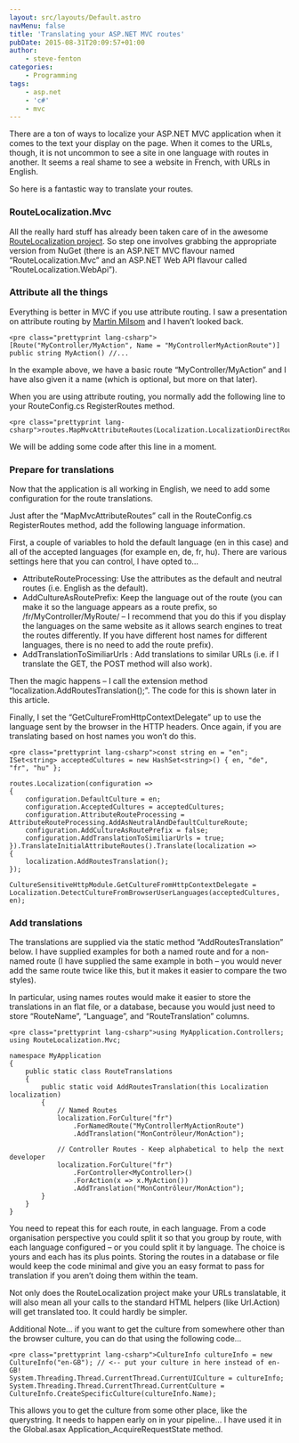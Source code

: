 ```yaml
---
layout: src/layouts/Default.astro
navMenu: false
title: 'Translating your ASP.NET MVC routes'
pubDate: 2015-08-31T20:09:57+01:00
author:
    - steve-fenton
categories:
    - Programming
tags:
    - asp.net
    - 'c#'
    - mvc
---
```


There are a ton of ways to localize your ASP.NET MVC application when it comes to the text your display on the page. When it comes to the URLs, though, it is not uncommon to see a site in one language with routes in another. It seems a real shame to see a website in French, with URLs in English.

So here is a fantastic way to translate your routes.

### RouteLocalization.Mvc

All the really hard stuff has already been taken care of in the awesome [RouteLocalization project](https://github.com/Dresel/RouteLocalization). So step one involves grabbing the appropriate version from NuGet (there is an ASP.NET MVC flavour named “RouteLocalization.Mvc” and an ASP.NET Web API flavour called “RouteLocalization.WebApi”).

### Attribute all the things

Everything is better in MVC if you use attribute routing. I saw a presentation on attribute routing by [Martin Milsom](http://martinmilsom.com/) and I haven’t looked back.

```
<pre class="prettyprint lang-csharp">
[Route("MyController/MyAction", Name = "MyControllerMyActionRoute")]
public string MyAction() //...
```
In the example above, we have a basic route “MyController/MyAction” and I have also given it a name (which is optional, but more on that later).

When you are using attribute routing, you normally add the following line to your RouteConfig.cs RegisterRoutes method.

```
<pre class="prettyprint lang-csharp">routes.MapMvcAttributeRoutes(Localization.LocalizationDirectRouteProvider);
```
We will be adding some code after this line in a moment.

### Prepare for translations

Now that the application is all working in English, we need to add some configuration for the route translations.

Just after the “MapMvcAttributeRoutes” call in the RouteConfig.cs RegisterRoutes method, add the following language information.

First, a couple of variables to hold the default language (en in this case) and all of the accepted languages (for example en, de, fr, hu). There are various settings here that you can control, I have opted to…

- AttributeRouteProcessing: Use the attributes as the default and neutral routes (i.e. English as the default).
- AddCultureAsRoutePrefix: Keep the language out of the route (you can make it so the language appears as a route prefix, so /fr/MyController/MyRoute/ – I recommend that you do this if you display the languages on the same website as it allows search engines to treat the routes differently. If you have different host names for different languages, there is no need to add the route prefix).
- AddTranslationToSimiliarUrls : Add translations to similar URLs (i.e. if I translate the GET, the POST method will also work).

Then the magic happens – I call the extension method “localization.AddRoutesTranslation();”. The code for this is shown later in this article.

Finally, I set the “GetCultureFromHttpContextDelegate” up to use the language sent by the browser in the HTTP headers. Once again, if you are translating based on host names you won’t do this.

```
<pre class="prettyprint lang-csharp">const string en = "en";
ISet<string> acceptedCultures = new HashSet<string>() { en, "de", "fr", "hu" };

routes.Localization(configuration =>
{
    configuration.DefaultCulture = en;
    configuration.AcceptedCultures = acceptedCultures;
    configuration.AttributeRouteProcessing = AttributeRouteProcessing.AddAsNeutralAndDefaultCultureRoute;
    configuration.AddCultureAsRoutePrefix = false;
    configuration.AddTranslationToSimiliarUrls = true;
}).TranslateInitialAttributeRoutes().Translate(localization =>
{
    localization.AddRoutesTranslation();
});

CultureSensitiveHttpModule.GetCultureFromHttpContextDelegate = Localization.DetectCultureFromBrowserUserLanguages(acceptedCultures, en);
```
### Add translations

The translations are supplied via the static method “AddRoutesTranslation” below. I have supplied examples for both a named route and for a non-named route (I have supplied the same example in both – you would never add the same route twice like this, but it makes it easier to compare the two styles).

In particular, using names routes would make it easier to store the translations in an flat file, or a database, because you would just need to store “RouteName”, “Language”, and “RouteTranslation” columns.

```
<pre class="prettyprint lang-csharp">using MyApplication.Controllers;
using RouteLocalization.Mvc;

namespace MyApplication
{
    public static class RouteTranslations
    {
        public static void AddRoutesTranslation(this Localization localization)
        {
            // Named Routes
            localization.ForCulture("fr")
                .ForNamedRoute("MyControllerMyActionRoute")
                .AddTranslation("MonContrôleur/MonAction");

            // Controller Routes - Keep alphabetical to help the next developer
            localization.ForCulture("fr")
                .ForController<MyController>()
                .ForAction(x => x.MyAction())
                .AddTranslation("MonContrôleur/MonAction");
        }
    }
}
```
You need to repeat this for each route, in each language. From a code organisation perspective you could split it so that you group by route, with each language configured – or you could split it by language. The choice is yours and each has its plus points. Storing the routes in a database or file would keep the code minimal and give you an easy format to pass for translation if you aren’t doing them within the team.

Not only does the RouteLocalization project make your URLs translatable, it will also mean all your calls to the standard HTML helpers (like Url.Action) will get translated too. It could hardly be simpler.

Additional Note… if you want to get the culture from somewhere other than the browser culture, you can do that using the following code…

```
<pre class="prettyprint lang-csharp">CultureInfo cultureInfo = new CultureInfo("en-GB"); // <-- put your culture in here instead of en-GB!
System.Threading.Thread.CurrentThread.CurrentUICulture = cultureInfo;
System.Threading.Thread.CurrentThread.CurrentCulture = CultureInfo.CreateSpecificCulture(cultureInfo.Name);
```
This allows you to get the culture from some other place, like the querystring. It needs to happen early on in your pipeline… I have used it in the Global.asax Application\_AcquireRequestState method.